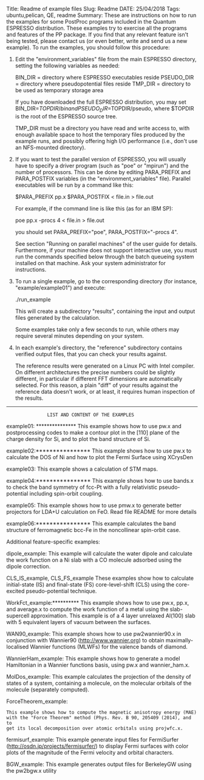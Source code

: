 Title: Readme of example files
Slug: Readme
DATE: 25/04/2018
Tags: ubuntu,pelican, QE, readme
Summary: 
These are instructions on how to run the examples for some PostProc
programs included in the Quantum ESPRESSO distribution.
These examples try to exercise all the programs and features
of the PP package.
If you find that any relevant feature isn't being tested,
please contact us (or even better, write and send us a new example).
To run the examples, you should follow this procedure:

1) Edit the "environment_variables" file from the main 
   ESPRESSO directory, setting the following variables as needed:

     BIN_DIR = directory where ESPRESSO executables reside
     PSEUDO_DIR = directory where pseudopotential files reside
     TMP_DIR = directory to be used as temporary storage area

   If you have downloaded the full ESPRESSO distribution, you may set
   BIN_DIR=$TOPDIR/bin and PSEUDO_DIR=$TOPDIR/pseudo, where $TOPDIR is
   the root of the ESPRESSO source tree.

   TMP_DIR must be a directory you have read and write access to, with
   enough available space to host the temporary files produced by the
   example runs, and possibly offering high I/O performance (i.e.,
   don't use an NFS-mounted directory).

2) If you want to test the parallel version of ESPRESSO, you will 
   usually have to specify a driver program (such as "poe" or "mpirun")
   and the number of processors. This can be done by editing PARA_PREFIX
   and PARA_POSTFIX variables (in the "environment_variables" file).
   Parallel executables will be run by a command like this:

     $PARA_PREFIX pp.x $PARA_POSTFIX < file.in > file.out

   For example, if the command line is like this (as for an IBM SP):

     poe pp.x -procs 4 < file.in > file.out

   you should set PARA_PREFIX="poe", PARA_POSTFIX="-procs 4".

   See section "Running on parallel machines" of the user guide for details.
   Furthermore, if your machine does not support interactive use, you
   must run the commands specified below through the batch queueing
   system installed on that machine.  Ask your system administrator
   for instructions.

3) To run a single example, go to the corresponding directory (for
   instance, "example/example01") and execute:

     ./run_example

   This will create a subdirectory "results", containing the input and
   output files generated by the calculation.

   Some examples take only a few seconds to run, while others may
   require several minutes depending on your system.

4) In each example's directory, the "reference" subdirectory contains
   verified output files, that you can check your results against.

   The reference results were generated on a Linux PC with Intel compiler.
   On different architectures the precise numbers could be slightly
   different, in particular if different FFT dimensions are
   automatically selected.  For this reason, a plain "diff" of your
   results against the reference data doesn't work, or at least, it 
   requires human inspection of the results.

-----------------------------------------------------------------------

                   LIST AND CONTENT OF THE EXAMPLES

example01: ***************
    This example shows how to use pw.x and postprocessing codes to
    make a contour plot in the [110] plane of the charge density for
    Si, and to plot the band structure of Si.

example02:****************
    This example shows how to use pw.x to calculate the DOS of Ni
    and how to plot the Fermi Surface using XCrysDen

example03:
    This example shows a calculation of STM maps.

example04:****************
    This example shows how to use bands.x to check the band symmetry
    of fcc-Pt with a fully relativistic pseudo-potential including 
    spin-orbit coupling.

example05:
    This example shows how to use pmw.x to generate better projectors for
    LDA+U calculation on FeO. Read file README for more details

example06:****************
    This example calculates the band structure of ferromagnetic bcc-Fe
    in the noncollinear spin-orbit case.

Additional feature-specific examples:

dipole_example:
    This example will calculate the water dipole and calculate the work
    function on a Ni slab with a CO molecule adsorbed using the dipole
    correction.

CLS_IS_example, CLS_FS_example
    These examples show how to calculate initial-state (IS) and final-state (FS)
    core-level-shift (CLS) using the core-excited pseudo-potential technique.

WorkFct_example:**********
    This example shows how to use pw.x, pp.x, and average.x to
    compute the work function of a metal using the slab-supercell
    approximation.  This example is of a 4 layer unrelaxed Al(100) slab
    with 5 equivalent layers of vacuum between the surfaces.

WAN90_example:
    This example shows how to use pw2wannier90.x in conjunction with
    Wannier90 (http://www.wannier.org) to obtain maximally-localised
    Wannier functions (MLWFs) for the valence bands of diamond.

WannierHam_example:
    This example shows how to generate a model Hamiltonian in a
    Wannier functions basis, using pw.x and wannier_ham.x.

MolDos_example:
    This example calculates the projection of the density of states of
    a system, containing a molecule, on the molecular orbitals of the
    molecule (separately computed).

ForceTheorem_example:

    This example shows how to compute the magnetic anisotropy energy (MAE) 
    with the "Force Theorem" method (Phys. Rev. B 90, 205409 (2014), and to
    get its local decomposition over atomic orbitals using projwfc.x.

fermisurf_example:
    This example generate input files for FermiSurfer 
    (http://osdn.jp/projects/fermisurfer/) to display Fermi surfaces with 
    color plots of the magnitude of the Fermi velocity and orbital characters.

BGW_example:
    This example generates output files for BerkeleyGW using the pw2bgw.x
    utility
   
